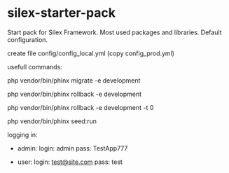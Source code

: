 # silex-starter-pack
Start pack for Silex Framework. Most used packages and libraries. Default
configuration.

create file config/config_local.yml (copy config_prod.yml)


usefull commands:

php vendor/bin/phinx migrate -e development

php vendor/bin/phinx rollback -e development

php vendor/bin/phinx rollback -e development -t 0

php vendor/bin/phinx seed:run


logging in:

- admin:
login: admin
pass: TestApp777


- user:
    login: test@site.com
    pass: test
       
     